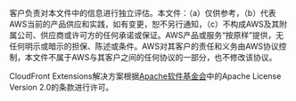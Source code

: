 客户负责对本文件中的信息进行独立评估。本文件：（a）仅供参考，（b）代表AWS当前的产品供应和实践，如有变更，恕不另行通知，（c）不构成AWS及其附属公司、供应商或许可方的任何承诺或保证。AWS产品或服务“按原样”提供，无任何明示或暗示的担保、陈述或条件。AWS对其客户的责任和义务由AWS协议控制，本文件不属于AWS与其客户之间的任何协议的一部分，也不修改该协议。

CloudFront Extensions解决方案根据[Apache软件基金会][foundation]中的Apache License Version 2.0的条款进行许可。

[foundation]: https://www.apache.org/licenses/LICENSE-2.0